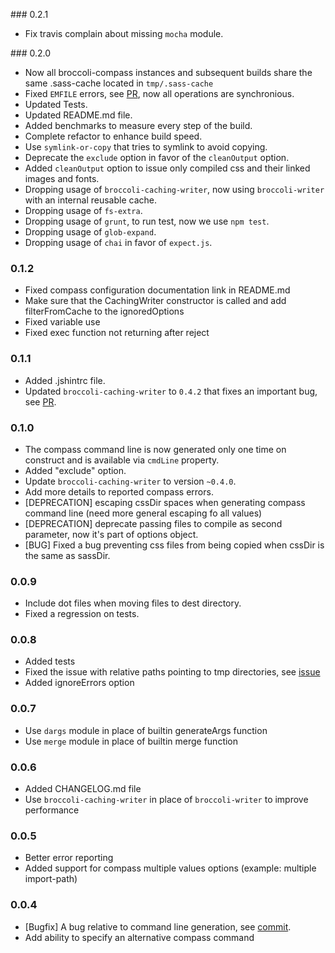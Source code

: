 ### 0.2.1
* Fix travis complain about missing `mocha` module.

### 0.2.0
* Now all broccoli-compass instances and subsequent builds share the same .sass-cache located in `tmp/.sass-cache`
* Fixed `EMFILE` errors, see [PR](https://github.com/g13013/broccoli-compass/issues/22), now all operations are synchronious.
* Updated Tests.
* Updated README.md file.
* Added benchmarks to measure every step of the build. 
* Complete refactor to enhance build speed.
* Use `symlink-or-copy` that tries to symlink to avoid copying.
* Deprecate the `exclude` option in favor of the `cleanOutput` option.
* Added `cleanOutput` option to issue only compiled css and their linked images and fonts.
* Dropping usage of `broccoli-caching-writer`, now using `broccoli-writer` with an internal reusable cache.
* Dropping usage of `fs-extra`.
* Dropping usage of `grunt`, to run test, now we use `npm test`.
* Dropping usage of `glob-expand`.
* Dropping usage of `chai` in favor of `expect.js`.

### 0.1.2
* Fixed compass configuration documentation link in README.md
* Make sure that the CachingWriter constructor is called and add filterFromCache to the ignoredOptions
* Fixed variable use
* Fixed exec function not returning after reject

### 0.1.1
* Added .jshintrc file.
* Updated `broccoli-caching-writer` to `0.4.2` that fixes an important bug, see [PR](https://github.com/rwjblue/broccoli-caching-writer/pull/7).

### 0.1.0
* The compass command line is now generated only one time on construct and is available via `cmdLine` property.
* Added "exclude" option.
* Update `broccoli-caching-writer` to version `~0.4.0`.
* Add more details to reported compass errors.
* [DEPRECATION] escaping cssDir spaces when generating compass command line (need more general escaping fo all values)
* [DEPRECATION] deprecate passing files to compile as second parameter, now it's part of options object.
* [BUG] Fixed a bug preventing css files from being copied when cssDir is the same as sassDir.

### 0.0.9
* Include dot files when moving files to dest directory.
* Fixed a regression on tests.

### 0.0.8
* Added tests
* Fixed the issue with relative paths pointing to tmp directories, see [issue](https://github.com/g13013/broccoli-compass/issues/7)
* Added ignoreErrors option

### 0.0.7
* Use `dargs` module in place of builtin generateArgs function
* Use `merge` module in place of builtin merge function

### 0.0.6
* Added CHANGELOG.md file
* Use `broccoli-caching-writer` in place of `broccoli-writer` to improve performance

### 0.0.5
* Better error reporting
* Added support for compass multiple values options (example: multiple import-path)

### 0.0.4
* [Bugfix] A bug relative to command line generation, see [commit](https://github.com/g13013/broccoli-compass/commit/80908a012943c95d76431d19bad688163c2bf27a).
* Add ability to specify an alternative compass command
